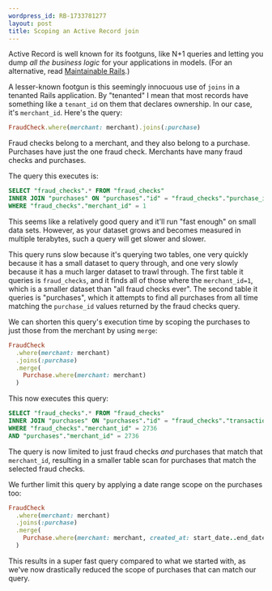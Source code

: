 ```yaml
---
wordpress_id: RB-1733781277
layout: post
title: Scoping an Active Record join
---
```


Active Record is well known for its footguns, like N+1 queries and letting you dump _all the business logic_ for your applications in models. (For an alternative, read [Maintainable Rails](https://leanpub.com/maintain-rails).)

A lesser-known footgun is this seemingly innocuous use of `joins` in a tenanted Rails application. By "tenanted" I mean that most records have something like a `tenant_id` on them that declares ownership. In our case, it's `merchant_id`. Here's the query:

```ruby
FraudCheck.where(merchant: merchant).joins(:purchase)
```

Fraud checks belong to a merchant, and they also belong to a purchase. Purchases have just the one fraud check. Merchants have many fraud checks and purchases.

The query this executes is:

```sql
SELECT "fraud_checks".* FROM "fraud_checks"
INNER JOIN "purchases" ON "purchases"."id" = "fraud_checks"."purchase_id"
WHERE "fraud_checks"."merchant_id" = 1
```

This seems like a relatively good query and it'll run "fast enough" on small data sets. However, as your dataset grows and becomes measured in multiple terabytes, such a query will get slower and slower.

This query runs slow because it's querying two tables, one very quickly because it has a small dataset to query through, and one very slowly because it has a much larger dataset to trawl through. The first table it queries is `fraud_checks`, and it finds all of those where the `merchant_id=1`, which is a smaller dataset than "all fraud checks ever". The second table it queries is "purchases", which it attempts to find all purchases from all time matching the `purchase_id` values returned by the fraud checks query.

We can shorten this query's execution time by scoping the purchases to just those from the merchant by using `merge`:

```ruby
FraudCheck
  .where(merchant: merchant)
  .joins(:purchase)
  .merge(
    Purchase.where(merchant: merchant)
  )
```

This now executes this query:

```sql
SELECT "fraud_checks".* FROM "fraud_checks"
INNER JOIN "purchases" ON "purchases"."id" = "fraud_checks"."transaction_id"
WHERE "fraud_checks"."merchant_id" = 2736
AND "purchases"."merchant_id" = 2736
```

The query is now limited to just fraud checks _and_ purchases that match that `merchant_id`, resulting in a smaller table scan for purchases that match the selected fraud checks.

We further limit this query by applying a date range scope on the purchases too:


```ruby
FraudCheck
  .where(merchant: merchant)
  .joins(:purchase)
  .merge(
    Purchase.where(merchant: merchant, created_at: start_date..end_date)
  )
```

This results in a super fast query compared to what we started with, as we've now drastically reduced the scope of purchases that can match our query.
